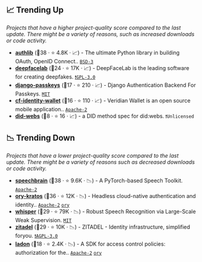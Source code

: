 ## 📈 Trending Up

_Projects that have a higher project-quality score compared to the last update. There might be a variety of reasons, such as increased downloads or code activity._

- <b><a href="https://github.com/lepture/authlib">authlib</a></b> (🥇38 ·  ⭐ 4.8K · 📈) - The ultimate Python library in building OAuth, OpenID Connect.. <code><a href="http://bit.ly/3aKzpTv">BSD-3</a></code>
- <b><a href="https://github.com/iperov/DeepFaceLab">deepfacelab</a></b> (🥉24 ·  ⭐ 17K · 📈) - DeepFaceLab is the leading software for creating deepfakes. <code><a href="http://bit.ly/2M0xdwT">❗️GPL-3.0</a></code>
- <b><a href="https://github.com/mkalioby/django-passkeys">django-passkeys</a></b> (🥉17 ·  ⭐ 210 · 📈) - Django Authentication Backend For Passkeys. <code><a href="http://bit.ly/34MBwT8">MIT</a></code>
- <b><a href="https://github.com/cardano-foundation/veridian-wallet">cf-identity-wallet</a></b> (🥈16 ·  ⭐ 110 · 📈) - Veridian Wallet is an open source mobile application.. <code><a href="http://bit.ly/3nYMfla">Apache-2</a></code>
- <b><a href="https://github.com/trustoverip/tswg-did-method-webs-specification">did-webs</a></b> (🥉8 ·  ⭐ 16 · 📈) - a DID method spec for did:webs. <code>❗Unlicensed</code>

## 📉 Trending Down

_Projects that have a lower project-quality score compared to the last update. There might be a variety of reasons such as decreased downloads or code activity._

- <b><a href="https://github.com/speechbrain/speechbrain">speechbrain</a></b> (🥇38 ·  ⭐ 9.6K · 📉) - A PyTorch-based Speech Toolkit. <code><a href="http://bit.ly/3nYMfla">Apache-2</a></code>
- <b><a href="https://github.com/ory/kratos">ory-kratos</a></b> (🥇36 ·  ⭐ 12K · 📉) - Headless cloud-native authentication and identity.. <code><a href="http://bit.ly/3nYMfla">Apache-2</a></code> <a href="https://www.ory.sh/"><code>ory</code></a>
- <b><a href="https://github.com/openai/whisper">whisper</a></b> (🥉29 ·  ⭐ 79K · 📉) - Robust Speech Recognition via Large-Scale Weak Supervision. <code><a href="http://bit.ly/34MBwT8">MIT</a></code>
- <b><a href="https://github.com/zitadel/zitadel">zitadel</a></b> (🥈29 ·  ⭐ 10K · 📉) - ZITADEL - Identity infrastructure, simplified foryou. <code><a href="http://bit.ly/3pwmjO5">❗️AGPL-3.0</a></code>
- <b><a href="https://github.com/ory/ladon">ladon</a></b> (🥉18 ·  ⭐ 2.4K · 📉) - A SDK for access control policies: authorization for the.. <code><a href="http://bit.ly/3nYMfla">Apache-2</a></code> <a href="https://www.ory.sh/"><code>ory</code></a>

